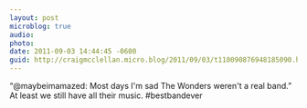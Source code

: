 ```yaml
---
layout: post
microblog: true
audio: 
photo: 
date: 2011-09-03 14:44:45 -0600
guid: http://craigmcclellan.micro.blog/2011/09/03/t110090876948185090.html
---
```

“@maybeimamazed: Most days I'm sad The Wonders weren't a real band.” At least we still have all their music. #bestbandever
